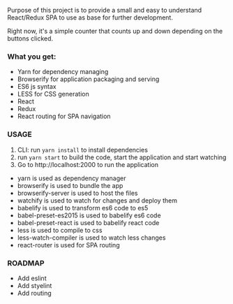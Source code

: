 Purpose of this project is to provide a small and easy to understand React/Redux SPA to use as base for further development.

Right now, it's a simple counter that counts up and down depending on the buttons clicked.

### What you get:
- Yarn for dependency managing
- Browserify for application packaging and serving
- ES6 js syntax
- LESS for CSS generation
- React
- Redux
- React routing for SPA navigation

### USAGE
1. CLI: run ```yarn install``` to install dependencies
2. run ```yarn start``` to build the code, start the application and start watching
3. Go to http://localhost:2000 to run the application

- yarn is used as dependency manager
- browserify is used to bundle the app
- browserify-server is used to host the files 
- watchify is used to watch for changes and deploy them
- babelify is used to transform es6 code to es5
- babel-preset-es2015 is used to babelify es6 code
- babel-preset-react is used to babelify react code
- less is used to compile to css
- less-watch-compiler is used to watch less changes
- react-router is used for SPA routing


### ROADMAP

- Add eslint
- Add styelint
- Add routing
